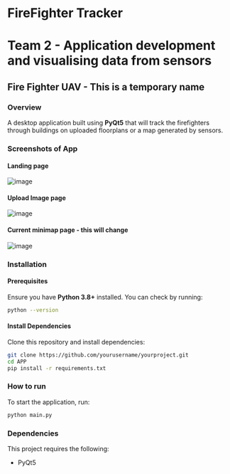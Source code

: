 # FireFighter Tracker


# Team 2 - Application development and visualising data from sensors
## Fire Fighter UAV - This is a temporary name

### Overview
A desktop application built using **PyQt5** that will track the firefighters through buildings on uploaded floorplans or a map generated by sensors.

### Screenshots of App
#### Landing page
![image](https://github.com/user-attachments/assets/966f8bf3-bbc2-4fae-b93b-d344832e8faa)
#### Upload Image page
![image](https://github.com/user-attachments/assets/61c7a7df-c89f-4b2a-be7f-2904ac7d8f20)
#### Current minimap page - this will change
![image](https://github.com/user-attachments/assets/dfda081f-8ab5-4c53-ae6f-5ee133135ded)

### Installation
#### Prerequisites
Ensure you have **Python 3.8+** installed. You can check by running:
```sh
python --version
```
#### Install Dependencies
Clone this repository and install dependencies:
```sh
git clone https://github.com/yourusername/yourproject.git
cd APP
pip install -r requirements.txt
```

### How to run
To start the application, run:
```sh
python main.py
```

### Dependencies
This project requires the following:
- PyQt5

